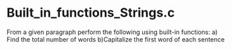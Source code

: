 # Built_in_functions_Strings.c
From a given paragraph perform the following using built-in functions: a) Find the total number of words   b)Capitalize the first word of each sentence
